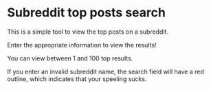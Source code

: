 # Subreddit top posts search

This is a simple tool to view the top posts on a subreddit.

Enter the appropriate information to view the results!

You can view between 1 and 100 top results.

If you enter an invalid subreddit name, the search field will have a red outline, which indicates that your speeling sucks.
